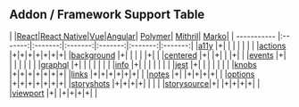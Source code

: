 ## Addon / Framework Support Table

| |[React](app/react)|[React Native](app/react-native)|[Vue](app/vue)|[Angular](app/angular)| [Polymer](app/polymer)| [Mithril](app/mithril)| [Marko](app/marko)|
| ----------- |:-------:|:-------:|:-------:|:-------:|:-------:|:-------:|
|[a11y](addons/a11y)              |+| | | | | | |
|[actions](addons/actions)        |+|+|+|+|+|+|+|
|[background](addons/background)  |+| | | | |+| |
|[centered](addons/centered)      |+| |+| | |+| |
|[events](addons/events)          |+| | | | | | |
|[graphql](addons/graphql)        |+| | | | | | |
|[info](addons/info)              |+| | | | | | |
|[jest](addons/jest)              |+| | | | | | |
|[knobs](addons/knobs)            |+|+|+|+|+|+|+|
|[links](addons/links)            |+|+|+|+|+|+| |
|[notes](addons/notes)            |+| |+|+|+|+| |
|[options](addons/options)        |+|+|+|+|+|+|+|
|[storyshots](addons/storyshots)  |+|+|+|+| | | |
|[storysource](addons/storysource)|+| |+|+|+|+| |
|[viewport](addons/viewport)      |+| |+|+|+|+| |
